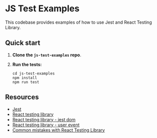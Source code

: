 # JS Test Examples

This codebase provides examples of how to use Jest and React Testing Library.

## Quick start

1. **Clone the `js-test-examples` repo**.

1. **Run the tests:**

   ```shell
   cd js-test-examples
   npm install
   npm run test
   ```

## Resources

- [Jest](https://jestjs.io/docs/api)
- [React testing library](https://testing-library.com/docs/react-testing-library/intro)
- [React testing library - jest dom](https://github.com/testing-library/jest-dom)
- [React testing library - user event](https://testing-library.com/docs/ecosystem-user-event)
- [Common mistakes with React Testing Library](https://kentcdodds.com/blog/common-mistakes-with-react-testing-library)
